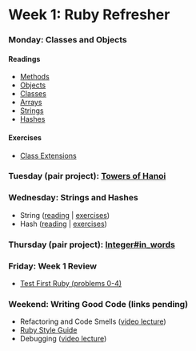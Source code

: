 # Week 1: Ruby Refresher
### Monday: Classes and Objects

#### Readings
- [Methods][methods]
- [Objects][objects]
- [Classes][classes]
- [Arrays][arrays]
- [Strings][strings]
- [Hashes][hashes]

[methods]: ./w1d1/readings/method.md
[objects]: ./w1d1/readings/object.md
[classes]: ./w1d1/readings/class.md
[arrays]: ./w1d1/readings/array.md
[strings]: ./w1d1/readings/string.md
[hashes]: ./w1d1/readings/hash.md

#### Exercises
- [Class Extensions][class-extensions]

[class-extensions]: ./w1d1/exercises/class-extensions.md

### Tuesday (pair project): [Towers of Hanoi][towers-of-hanoi]

[towers-of-hanoi]: ./w1d2/

### Wednesday: Strings and Hashes
- String ([reading][string-reading] | [exercises][string-exercises])
- Hash ([reading][hash-reading] | [exercises][hash-exercises])

[string-reading]: ./w1d3/string.md
[string-exercises]: ./w1d3/string.md#exercises
[hash-reading]: ./w1d3/hash.md
[hash-exercises]: ./w1d3/hash.md#exercises

### Thursday (pair project): [Integer#in_words][in-words]

[in-words]: ./w1d4/

### Friday: Week 1 Review
- [Test First Ruby (problems 0-4)][test-first-i]

[test-first-i]: ./w1d5/

### Weekend: Writing Good Code (links pending)
- Refactoring and Code Smells ([video lecture][refactoring-video])
- [Ruby Style Guide][ruby-styleguide]
- Debugging ([video lecture][debugging_video])

[refactoring-video]: https://www.youtube.com/watch?v=DC-pQPq0acs
[ruby-styleguide]: https://github.com/styleguide/ruby
[debugging_video]: https://vimeo.com/129370279
